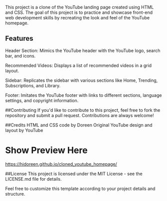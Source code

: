 This project is a clone of the YouTube landing page created using HTML and CSS. The goal of this project is to practice and showcase front-end web development skills by recreating the look and feel of the YouTube homepage.

## Features
Header Section: Mimics the YouTube header with the YouTube logo, search bar, and icons.

Recommended Videos: Displays a list of recommended videos in a grid layout.

Sidebar: Replicates the sidebar with various sections like Home, Trending, Subscriptions, and Library.

Footer: Imitates the YouTube footer with links to different sections, language settings, and copyright information.



##Contributing
If you'd like to contribute to this project, feel free to fork the repository and submit a pull request. Contributions are always welcome!

##Credits
HTML and CSS code by Doreen
Original YouTube design and layout by YouTube

 # Show Preview Here
https://hidoreen.github.io/cloned_youtube_homepage/

##License
This project is licensed under the MIT License - see the LICENSE.md file for details.

Feel free to customize this template according to your project details and structure.

